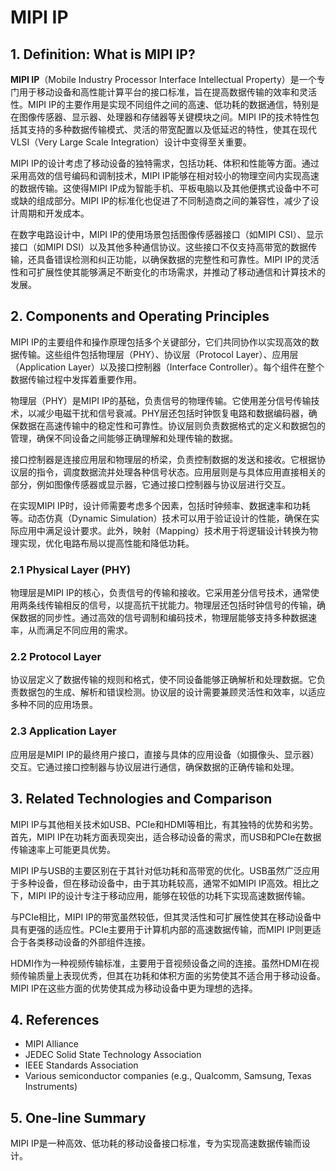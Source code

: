 # MIPI IP

## 1. Definition: What is **MIPI IP**?
**MIPI IP**（Mobile Industry Processor Interface Intellectual Property）是一个专门用于移动设备和高性能计算平台的接口标准，旨在提高数据传输的效率和灵活性。MIPI IP的主要作用是实现不同组件之间的高速、低功耗的数据通信，特别是在图像传感器、显示器、处理器和存储器等关键模块之间。MIPI IP的技术特性包括其支持的多种数据传输模式、灵活的带宽配置以及低延迟的特性，使其在现代VLSI（Very Large Scale Integration）设计中变得至关重要。

MIPI IP的设计考虑了移动设备的独特需求，包括功耗、体积和性能等方面。通过采用高效的信号编码和调制技术，MIPI IP能够在相对较小的物理空间内实现高速的数据传输。这使得MIPI IP成为智能手机、平板电脑以及其他便携式设备中不可或缺的组成部分。MIPI IP的标准化也促进了不同制造商之间的兼容性，减少了设计周期和开发成本。

在数字电路设计中，MIPI IP的使用场景包括图像传感器接口（如MIPI CSI）、显示接口（如MIPI DSI）以及其他多种通信协议。这些接口不仅支持高带宽的数据传输，还具备错误检测和纠正功能，以确保数据的完整性和可靠性。MIPI IP的灵活性和可扩展性使其能够满足不断变化的市场需求，并推动了移动通信和计算技术的发展。

## 2. Components and Operating Principles
MIPI IP的主要组件和操作原理包括多个关键部分，它们共同协作以实现高效的数据传输。这些组件包括物理层（PHY）、协议层（Protocol Layer）、应用层（Application Layer）以及接口控制器（Interface Controller）。每个组件在整个数据传输过程中发挥着重要作用。

物理层（PHY）是MIPI IP的基础，负责信号的物理传输。它使用差分信号传输技术，以减少电磁干扰和信号衰减。PHY层还包括时钟恢复电路和数据编码器，确保数据在高速传输中的稳定性和可靠性。协议层则负责数据格式的定义和数据包的管理，确保不同设备之间能够正确理解和处理传输的数据。

接口控制器是连接应用层和物理层的桥梁，负责控制数据的发送和接收。它根据协议层的指令，调度数据流并处理各种信号状态。应用层则是与具体应用直接相关的部分，例如图像传感器或显示器，它通过接口控制器与协议层进行交互。

在实现MIPI IP时，设计师需要考虑多个因素，包括时钟频率、数据速率和功耗等。动态仿真（Dynamic Simulation）技术可以用于验证设计的性能，确保在实际应用中满足设计要求。此外，映射（Mapping）技术用于将逻辑设计转换为物理实现，优化电路布局以提高性能和降低功耗。

### 2.1 Physical Layer (PHY)
物理层是MIPI IP的核心，负责信号的传输和接收。它采用差分信号技术，通常使用两条线传输相反的信号，以提高抗干扰能力。物理层还包括时钟信号的传输，确保数据的同步性。通过高效的信号调制和编码技术，物理层能够支持多种数据速率，从而满足不同应用的需求。

### 2.2 Protocol Layer
协议层定义了数据传输的规则和格式，使不同设备能够正确解析和处理数据。它负责数据包的生成、解析和错误检测。协议层的设计需要兼顾灵活性和效率，以适应多种不同的应用场景。

### 2.3 Application Layer
应用层是MIPI IP的最终用户接口，直接与具体的应用设备（如摄像头、显示器）交互。它通过接口控制器与协议层进行通信，确保数据的正确传输和处理。

## 3. Related Technologies and Comparison
MIPI IP与其他相关技术如USB、PCIe和HDMI等相比，有其独特的优势和劣势。首先，MIPI IP在功耗方面表现突出，适合移动设备的需求，而USB和PCIe在数据传输速率上可能更具优势。

MIPI IP与USB的主要区别在于其针对低功耗和高带宽的优化。USB虽然广泛应用于多种设备，但在移动设备中，由于其功耗较高，通常不如MIPI IP高效。相比之下，MIPI IP的设计专注于移动应用，能够在较低的功耗下实现高速数据传输。

与PCIe相比，MIPI IP的带宽虽然较低，但其灵活性和可扩展性使其在移动设备中具有更强的适应性。PCIe主要用于计算机内部的高速数据传输，而MIPI IP则更适合于各类移动设备的外部组件连接。

HDMI作为一种视频传输标准，主要用于音视频设备之间的连接。虽然HDMI在视频传输质量上表现优秀，但其在功耗和体积方面的劣势使其不适合用于移动设备。MIPI IP在这些方面的优势使其成为移动设备中更为理想的选择。

## 4. References
- MIPI Alliance
- JEDEC Solid State Technology Association
- IEEE Standards Association
- Various semiconductor companies (e.g., Qualcomm, Samsung, Texas Instruments)

## 5. One-line Summary
MIPI IP是一种高效、低功耗的移动设备接口标准，专为实现高速数据传输而设计。
